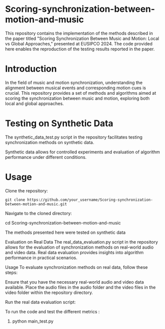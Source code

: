 # Scoring-synchronization-between-motion-and-music
This repository contains the implementation of the methods described in the paper titled "Scoring Synchronization Between Music and Motion: Local vs Global Approaches," presented at EUSIPCO 2024. The code provided here enables the reproduction of the testing results reported in the paper.


# Introduction 
In the field of music and motion synchronization, understanding the alignment between musical events and corresponding motion cues is crucial. This repository provides a set of methods and algorithms aimed at scoring the synchronization between music and motion, exploring both local and global approaches.

# Testing on Synthetic Data
The synthetic_data_test.py script in the repository facilitates testing synchronization methods on synthetic data. 

Synthetic data allows for controlled experiments and evaluation of algorithm performance under different conditions.

# Usage 
Clone the repository: 

`git clone https://github.com/your_username/Scoring-synchronization-between-motion-and-music.git` 

Navigate to the cloned directory:

cd Scoring-synchronization-between-motion-and-music

The methods presented here were tested on synthetic data 


Evaluation on Real Data
The real_data_evaluation.py script in the repository allows for the evaluation of synchronization methods on real-world audio and video data. Real data evaluation provides insights into algorithm performance in practical scenarios.

Usage
To evaluate synchronization methods on real data, follow these steps:

Ensure that you have the necessary real-world audio and video data available. Place the audio files in the audio folder and the video files in the video folder within the repository directory.

Run the real data evaluation script:


To run the code and test the different metrics : 
    
1. python main_test.py 




